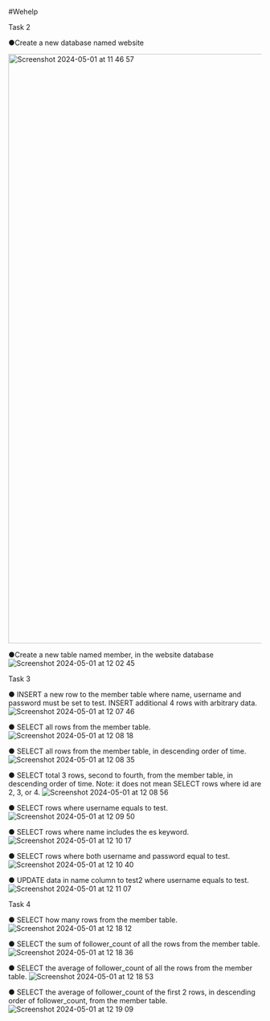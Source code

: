 #Wehelp 

Task 2 

●Create a new database named website

<img width="1174" alt="Screenshot 2024-05-01 at 11 46 57" src="https://github.com/twkclaire/WeHelpProjects/assets/163644958/6bbe2461-d1ad-42ea-8903-973e5cf00e3d">

●Create a new table named member, in the website database
![Screenshot 2024-05-01 at 12 02 45](https://github.com/twkclaire/WeHelpProjects/assets/163644958/e95f45b2-ffe3-4231-b2d0-d9b682124766)


Task 3

● INSERT a new row to the member table where name, username and password must be set to test. INSERT additional 4 rows with arbitrary data.
![Screenshot 2024-05-01 at 12 07 46](https://github.com/twkclaire/WeHelpProjects/assets/163644958/8a368bdf-892c-4255-9f57-6e170c463988)




● SELECT all rows from the member table.
![Screenshot 2024-05-01 at 12 08 18](https://github.com/twkclaire/WeHelpProjects/assets/163644958/01871327-d032-4e78-b3e1-3fc6c765847a)




● SELECT all rows from the member table, in descending order of time.
![Screenshot 2024-05-01 at 12 08 35](https://github.com/twkclaire/WeHelpProjects/assets/163644958/6055b03a-52fc-4b8e-83e1-8ee8bfafd54a)




● SELECT total 3 rows, second to fourth, from the member table, in descending order of time. Note: it does not mean SELECT rows where id are 2, 3, or 4.
![Screenshot 2024-05-01 at 12 08 56](https://github.com/twkclaire/WeHelpProjects/assets/163644958/992e2de7-7645-48c9-8cea-54d4a849910a)





● SELECT rows where username equals to test.
![Screenshot 2024-05-01 at 12 09 50](https://github.com/twkclaire/WeHelpProjects/assets/163644958/d6cf952b-419a-4daa-929a-08f2db351cb0)






● SELECT rows where name includes the es keyword.
![Screenshot 2024-05-01 at 12 10 17](https://github.com/twkclaire/WeHelpProjects/assets/163644958/990a7ea7-c28f-491f-8176-27316038682b)







● SELECT rows where both username and password equal to test.
![Screenshot 2024-05-01 at 12 10 40](https://github.com/twkclaire/WeHelpProjects/assets/163644958/80534dbb-8dea-4234-b24e-69050037aaa7)







● UPDATE data in name column to test2 where username equals to test.
![Screenshot 2024-05-01 at 12 11 07](https://github.com/twkclaire/WeHelpProjects/assets/163644958/35fccb08-26e9-4bcd-8469-e43e6be9986a)









Task 4

● SELECT how many rows from the member table.
![Screenshot 2024-05-01 at 12 18 12](https://github.com/twkclaire/WeHelpProjects/assets/163644958/f261f748-75f7-450c-b449-25de280b6714)


● SELECT the sum of follower_count of all the rows from the member table.
![Screenshot 2024-05-01 at 12 18 36](https://github.com/twkclaire/WeHelpProjects/assets/163644958/f634406f-49f4-482d-8f5a-ab98a68c486c)



● SELECT the average of follower_count of all the rows from the member table.
![Screenshot 2024-05-01 at 12 18 53](https://github.com/twkclaire/WeHelpProjects/assets/163644958/cc0a0392-e091-4afc-b97f-4d8884390108)



● SELECT the average of follower_count of the first 2 rows, in descending order of follower_count, from the member table.
![Screenshot 2024-05-01 at 12 19 09](https://github.com/twkclaire/WeHelpProjects/assets/163644958/90e11555-43d4-44ac-b454-169eab098b01)


